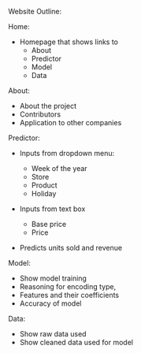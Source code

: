 Website Outline:

Home:
* Homepage that shows links to 
  * About
  * Predictor
  * Model
  * Data

About:
* About the project
* Contributors
* Application to other companies

Predictor:
* Inputs from dropdown menu:
  * Week of the year
  * Store
  * Product
  * Holiday
* Inputs from text box
  * Base price
  * Price
  
* Predicts units sold and revenue

Model:
* Show model training
* Reasoning for encoding type, 
* Features and their coefficients
* Accuracy of model

Data:
* Show raw data used
* Show cleaned data used for model
